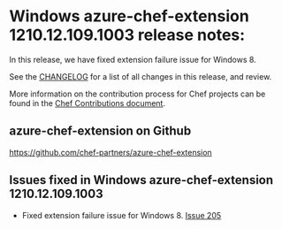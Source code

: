 <!---
This file is reset every time a new release is done. The contents of this file are for the currently unreleased version.

Example Note:

## Example Heading
Details about the thing that changed that needs to get included in the Release Notes in markdown.
-->


# Windows azure-chef-extension 1210.12.109.1003 release notes:
In this release, we have fixed extension failure issue for Windows 8.

See the [CHANGELOG](https://github.com/chef-partners/azure-chef-extension/blob/master/CHANGELOG.md) for a list of all changes in this release, and review.

More information on the contribution process for Chef projects can be found in the [Chef Contributions document](https://docs.chef.io/community_contributions.html).

## azure-chef-extension on Github
https://github.com/chef-partners/azure-chef-extension


## Issues fixed in Windows azure-chef-extension 1210.12.109.1003
* Fixed extension failure issue for Windows 8. [Issue 205](https://github.com/chef-partners/azure-chef-extension/pull/205)
